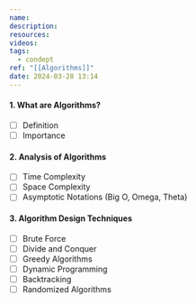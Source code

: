 ```yaml
---
name: 
description: 
resources: 
videos: 
tags:
  - condept
ref: "[[Algorithms]]"
date: 2024-03-28 13:14
---
```

#### 1. What are Algorithms? 
- [ ] Definition 
- [ ] Importance 

#### 2. Analysis of Algorithms 
- [ ] Time Complexity 
- [ ] Space Complexity 
- [ ] Asymptotic Notations (Big O, Omega, Theta) 

#### 3. Algorithm Design Techniques 
- [ ] Brute Force 
- [ ] Divide and Conquer 
- [ ] Greedy Algorithms 
- [ ] Dynamic Programming 
- [ ] Backtracking 
- [ ] Randomized Algorithms